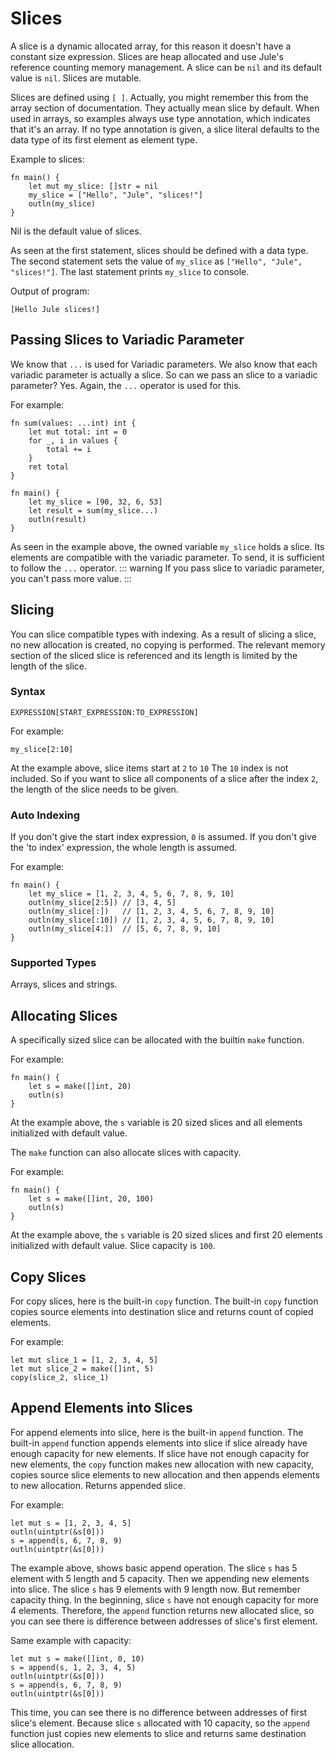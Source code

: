 # Slices
A slice is a dynamic allocated array, for this reason it doesn't have a constant size expression. Slices are heap allocated and use Jule's reference counting memory management. A slice can be `nil` and its default value is `nil`. Slices are mutable.

Slices are defined using `[ ]`. Actually, you might remember this from the array section of documentation. They actually mean slice by default. When used in arrays, so examples always use type annotation, which indicates that it's an array. If no type annotation is given, a slice literal defaults to the data type of its first element as element type.

Example to slices:
```
fn main() {
    let mut my_slice: []str = nil
    my_slice = ["Hello", "Jule", "slices!"]
    outln(my_slice)
}
```
Nil is the default value of slices.

As seen at the first statement, slices should be defined with a data type. The second statement sets the value of `my_slice` as `["Hello", "Jule", "slices!"]`.  The last statement prints `my_slice` to console.

Output of program:
```
[Hello Jule slices!]
```

## Passing Slices to Variadic Parameter
We know that `...` is used for Variadic parameters. We also know that each variadic parameter is actually a slice.
So can we pass an slice to a variadic parameter? Yes. Again, the `...` operator is used for this.

For example:
```
fn sum(values: ...int) int {
    let mut total: int = 0
    for _, i in values {
        total += i
    }
    ret total
}

fn main() {
    let my_slice = [90, 32, 6, 53]
    let result = sum(my_slice...)
    outln(result)
}
```
As seen in the example above, the owned variable `my_slice` holds a slice. Its elements are compatible with the variadic parameter. To send, it is sufficient to follow the `...` operator.
::: warning
If you pass slice to variadic parameter, you can't pass more value.
:::

## Slicing
You can slice compatible types with indexing. As a result of slicing a slice, no new allocation is created, no copying is performed. The relevant memory section of the sliced slice is referenced and its length is limited by the length of the slice. 

### Syntax
```
EXPRESSION[START_EXPRESSION:TO_EXPRESSION]
```
For example:
```
my_slice[2:10]
```
At the example above, slice items start at `2` to `10` The `10` index is not included. So if you want to slice all components of a slice after the index `2`, the length of the slice needs to be given.

### Auto Indexing
If you don't give the start index expression, `0` is assumed.
If you don't give the 'to index' expression, the whole length is assumed.

For example:
```
fn main() {
    let my_slice = [1, 2, 3, 4, 5, 6, 7, 8, 9, 10]
    outln(my_slice[2:5]) // [3, 4, 5]
    outln(my_slice[:])   // [1, 2, 3, 4, 5, 6, 7, 8, 9, 10]
    outln(my_slice[:10]) // [1, 2, 3, 4, 5, 6, 7, 8, 9, 10]
    outln(my_slice[4:])  // [5, 6, 7, 8, 9, 10]
}
```

### Supported Types
Arrays, slices and strings.

## Allocating Slices
A specifically sized slice can be allocated with the builtin `make` function.

For example:
```
fn main() {
    let s = make([]int, 20)
    outln(s)
}
```
At the example above, the `s` variable is 20 sized slices and all elements initialized with default value.

The `make` function can also allocate slices with capacity.

For example:
```
fn main() {
    let s = make([]int, 20, 100)
    outln(s)
}
```
At the example above, the `s` variable is 20 sized slices and first 20 elements initialized with default value. Slice capacity is `100`.

## Copy Slices

For copy slices, here is the built-in `copy` function. The built-in `copy` function copies source elements into destination slice and returns count of copied elements.

For example:
```
let mut slice_1 = [1, 2, 3, 4, 5]
let mut slice_2 = make([]int, 5)
copy(slice_2, slice_1)
```

## Append Elements into Slices

For append elements into slice, here is the built-in `append` function. The built-in `append` function appends elements into slice if slice already have enough capacity for new elements. If slice have not enough capacity for new elements, the `copy` function makes new allocation with new capacity, copies source slice elements to new allocation and then appends elements to new allocation. Returns appended slice.

For example:
```
let mut s = [1, 2, 3, 4, 5]
outln(uintptr(&s[0]))
s = append(s, 6, 7, 8, 9)
outln(uintptr(&s[0]))
```

The example above, shows basic append operation. The slice `s` has 5 element with 5 length and 5 capacity. Then we appending new elements into slice. The slice `s` has 9 elements with 9 length now. But remember capacity thing. In the beginning, slice `s` have not enough capacity for more 4 elements. Therefore, the `append` function returns new allocated slice, so you can see there is difference between addresses of slice's first element.

Same example with capacity:
```
let mut s = make([]int, 0, 10)
s = append(s, 1, 2, 3, 4, 5)
outln(uintptr(&s[0]))
s = append(s, 6, 7, 8, 9)
outln(uintptr(&s[0]))
```

This time, you can see there is no difference between addresses of first slice's element. Because slice `s` allocated with 10 capacity, so the `append` function just copies new elements to slice and returns same destination slice allocation.
